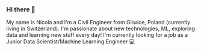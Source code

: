 ### Hi there 👋
My name is Nicola and I'm a Civil Engineer from Gliwice, Poland (currently living in Switzerland). I'm passionate about new technologies, ML, exploring data and learning new stuff every day! I'm currently looking for a job as a Junior Data Scientist/Machine Learning Engineer 💻
